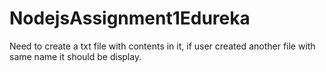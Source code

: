# NodejsAssignment1Edureka
Need to create a txt file with contents in it, if user created another file with same name it should be display.
